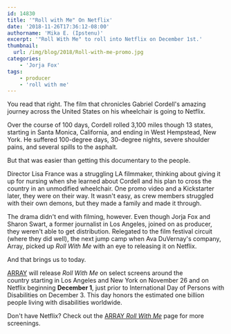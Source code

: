 ```yaml
---
id: 14830
title: '"Roll with Me" On Netflix'
date: '2018-11-26T17:36:12-08:00'
authorname: 'Mika E. (Ipstenu)'
excerpt: '"Roll With Me" to roll into Netflix on December 1st.'
thumbnail:
  url: /img/blog/2018/Roll-with-me-promo.jpg
categories:
    - 'Jorja Fox'
tags:
    - producer
    - 'roll with me'
---
```


You read that right. The film that chronicles Gabriel Cordell's amazing journey across the United States on his wheelchair is going to Netflix.

Over the course of 100 days, Cordell rolled 3,100 miles though 13 states, starting in Santa Monica, California, and ending in West Hempstead, New York. He suffered 100-degree days, 30-degree nights, severe shoulder pains, and several spills to the asphalt.

But that was easier than getting this documentary to the people.

Director Lisa France was a struggling LA filmmaker, thinking about giving it up for nursing when she learned about Cordell and his plan to cross the country in an unmodified wheelchair. One promo video and a Kickstarter later, they were on their way. It wasn't easy, as crew members struggled with their own demons, but they made a family and made it through.

The drama didn't end with filming, however. Even though Jorja Fox and Sharon Swart, a former journalist in Los Angeles,  joined on as producer, they weren't able to get distribution. Relegated to the film festival circuit (where they did well), the next jump camp when  Ava DuVernay's company, Array, picked up _Roll With Me_ with an eye to releasing it on Netflix.

And that brings us to today.

[ARRAY](https://www.arraynow.com/roll-with-me) will release _Roll With Me_ on select screens around the country starting in Los Angeles and New York on November 26 and on Netflix beginning **December 1**, just prior to International Day of Persons with Disabilities on December 3. This day honors the estimated one billion people living with disabilities worldwide.

Don't have Netflix? Check out the [ARRAY _Roll With Me_](https://www.arraynow.com/roll-with-me) page for more screenings.
